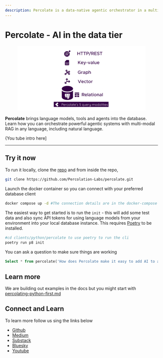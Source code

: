 ```yaml
---
description: Percolate is a data-native agentic orchestrator in a multimodal database
---
```


# Percolate - AI in the data tier

<figure><img src=".gitbook/assets/image (1).png" alt=""><figcaption></figcaption></figure>

**Percolate** brings language models, tools and agents into the database. Learn how you can orchestrate powerful agentic systems with multi-modal RAG in any language, including natural language.

{You tube intro here]

***

## Try it now

To run it locally, clone the [repo](https://github.com/Percolation-Labs/percolate) and from inside the repo,

```bash
git clone https://github.com/Percolation-Labs/percolate.git
```

Launch the docker container so you can connect with your preferred database client

```bash
docker compose up -d #The connection details are in the docker-compose file
```

The easiest way to get started is to run the `init` - this will add some test data and also sync API tokens for using language models from your environment into your local database instance. This requires [Poetry](https://python-poetry.org/docs/) to be installed.

```bash
#cd clients/python/percolate to use poetry to run the cli
poetry run p8 init
```

You can ask a question to make sure things are working

```sql
Select * from percolate('How does Percolate make it easy to add AI to applications?')
```

## Learn more

We are building out examples in the docs but you might start with [percolating-python-first.md](recipes/percolating-python-first.md "mention")

## Connect and Learn

To learn more follow us sing the links below

* [Github](https://github.com/Percolation-Labs/percolate)
* [Medium](https://medium.com/percolation-labs)
* [Substack](https://percolationlabs.substack.com/)
* [Bluesky](https://bsky.app/)
* [Youtube](https://www.youtube.com/@PercolationLabs)
